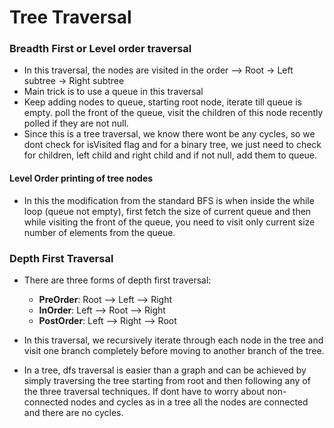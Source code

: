 # Tree Traversal

### Breadth First or Level order traversal

- In this traversal, the nodes are visited in the order --> Root -> Left subtree -> Right subtree
- Main trick is to use a queue in this traversal
- Keep adding nodes to queue, starting root node, iterate till queue is empty. poll the front of the queue, visit the children of this node recently polled if they are not null.
- Since this is a tree traversal, we know there wont be any cycles, so we dont check for isVisited flag and for a binary tree, we just need to check for children, left child and right child and if not null, add them to queue.

#### **Level Order printing of tree nodes**

- In this the modification from the standard BFS is when inside the while loop 
  (queue not empty), first fetch the size of current queue and 
  then while visiting the front of the queue, you need to visit only 
  current size number of elements from the queue.

### Depth First Traversal

- There are three forms of depth first traversal:
  - **PreOrder**: Root --> Left --> Right 
  - **InOrder**: Left --> Root -->  Right
  - **PostOrder**: Left --> Right --> Root

- In this traversal, we recursively iterate through each node in the tree
and visit one branch completely before moving to another branch of the tree.
- In a tree, dfs traversal is easier than a graph and can be achieved by simply 
traversing the tree starting from root and then following any of the three traversal
  techniques. If dont have to worry about non-connected nodes and cycles as in a tree 
  all the nodes are connected and there are no cycles. 
  
